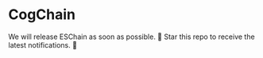 # CogChain
We will release ESChain as soon as possible. 💪
Star this repo to receive the latest notifications. 🙌
